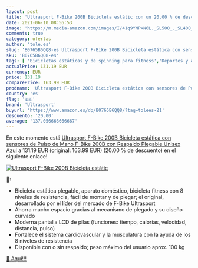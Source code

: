 ```yaml
---
layout: post
title: 'Ultrasport F-Bike 200B Bicicleta estátic con un 20.00 % de descuento'
date: 2021-06-10 08:56:53
image: 'https://m.media-amazon.com/images/I/41q9YNPxN6L._SL500_._SL400_.jpg'
comments: true
category: ofertas
author: 'tole.es'
slug: 'B0765B6QQ8-es Ultrasport F-Bike 200B Bicicleta estática con sensores de...'
sku: 'B0765B6QQ8-es'
tags: [ 'Bicicletas estáticas y de spinning para fitness','Deportes y aire libre','Fitness y ejercicio','Máquinas de cardio para fitness','bicicleta','ultrasport', ]
actualPrice: 131.19 EUR
currency: EUR
price: 131.19
comparePrice: 163.99 EUR
prodname: 'Ultrasport F-Bike 200B Bicicleta estática con sensores de Pulso de Mano F-Bike 200B con Respaldo  Plegable  Unisex  Azul'
country: 'es'
flag: '🇪🇸'
brand: 'Ultrasport'
buyurl: 'https://www.amazon.es/dp/B0765B6QQ8/?tag=tolees-21'
descuento: '20.00'
average: '137.056666666667'
---
```


En este momento está [Ultrasport F-Bike 200B Bicicleta estática con sensores de Pulso de Mano F-Bike 200B con Respaldo  Plegable  Unisex  Azul](https://www.amazon.es/dp/B0765B6QQ8/?tag=tolees-21) a 131.19 EUR (original: 163.99 EUR) (20.00 %  de descuento) en el siguiente enlace!

[![Ultrasport F-Bike 200B Bicicleta estátic](https://m.media-amazon.com/images/I/41q9YNPxN6L._SL500_._SL400_.jpg)](https://www.amazon.es/dp/B0765B6QQ8/?tag=tolees-21)

🔎:

- Bicicleta estática plegable, aparato doméstico, bicicleta fitness con 8 niveles de resistencia, fácil de montar y de plegar; el original, desarrollado por el líder del mercado de F-Bike Ultrasport
- Ahorra mucho espacio gracias al mecanismo de plegado y su diseño curvado
- Moderna pantalla LCD de pilas (funciones: tiempo, calorías, velocidad, distancia, pulso)
- Fortalece el sistema cardiovascular y la musculatura con la ayuda de los 8 niveles de resistencia
- Disponible con o sin respaldo; peso máximo del usuario aprox. 100 kg

[🛒 Aquí!!!](https://www.amazon.es/dp/B0765B6QQ8/?tag=tolees-21)
